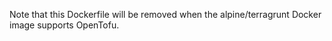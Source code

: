 Note that this Dockerfile will be removed when the alpine/terragrunt Docker image supports OpenTofu.